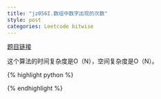 ```yaml
---
title: "jz056I.数组中数字出现的次数"
style: post
categories: Leetcode bitwise
---
```


[题目链接](https://leetcode-cn.com/problems/shu-zu-zhong-shu-zi-chu-xian-de-ci-shu-lcof/)



这个算法的时间复杂度是O（N），空间复杂度是O（N）。

{% highlight python %}



{% endhighlight %}


